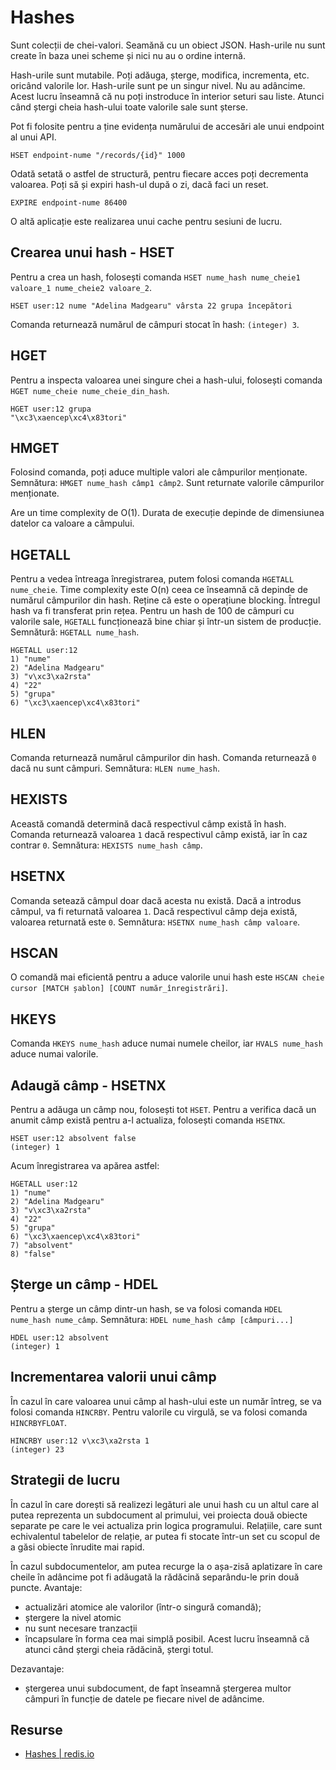 # Hashes

Sunt colecții de chei-valori. Seamănă cu un obiect JSON. Hash-urile nu sunt create în baza unei scheme și nici nu au o ordine internă.

Hash-urile sunt mutabile. Poți adăuga, șterge, modifica, incrementa, etc. oricând valorile lor. Hash-urile sunt pe un singur nivel. Nu au adâncime. Acest lucru înseamnă că nu poți instroduce în interior seturi sau liste. Atunci când ștergi cheia hash-ului toate valorile sale sunt șterse.

Pot fi folosite pentru a ține evidența numărului de accesări ale unui endpoint al unui API.

```text
HSET endpoint-nume "/records/{id}" 1000
```

Odată setată o astfel de structură, pentru fiecare acces poți decrementa valoarea. Poți să și expiri hash-ul după o zi, dacă faci un reset.

```text
EXPIRE endpoint-nume 86400
```

O altă aplicație este realizarea unui cache pentru sesiuni de lucru.

## Crearea unui hash - HSET

Pentru a crea un hash, folosești comanda `HSET nume_hash nume_cheie1 valoare_1 nume_cheie2 valoare_2`.

```text
HSET user:12 nume "Adelina Madgearu" vârsta 22 grupa începători
```

Comanda returnează numărul de câmpuri stocat în hash: `(integer) 3`.

## HGET

Pentru a inspecta valoarea unei singure chei a hash-ului, folosești comanda `HGET nume_cheie nume_cheie_din_hash`.

```text
HGET user:12 grupa
"\xc3\xaencep\xc4\x83tori"
```

## HMGET

Folosind comanda, poți aduce multiple valori ale câmpurilor menționate.
Semnătura: `HMGET nume_hash câmp1 câmp2`. Sunt returnate valorile câmpurilor menționate.

Are un time complexity de O(1). Durata de execuție depinde de dimensiunea datelor ca valoare a câmpului.

## HGETALL

Pentru a vedea întreaga înregistrarea, putem folosi comanda `HGETALL nume_cheie`. Time complexity este O(n) ceea ce înseamnă că depinde de numărul câmpurilor din hash. Reține că este o operațiune blocking. Întregul hash va fi transferat prin rețea. Pentru un hash de 100 de câmpuri cu valorile sale, `HGETALL` funcționează bine chiar și într-un sistem de producție.
Semnătură: `HGETALL nume_hash`.

```text
HGETALL user:12
1) "nume"
2) "Adelina Madgearu"
3) "v\xc3\xa2rsta"
4) "22"
5) "grupa"
6) "\xc3\xaencep\xc4\x83tori"
```

## HLEN

Comanda returnează numărul câmpurilor din hash. Comanda returnează `0` dacă nu sunt câmpuri.
Semnătura: `HLEN nume_hash`.

## HEXISTS

Această comandă determină dacă respectivul câmp există în hash. Comanda returnează valoarea `1` dacă respectivul câmp există, iar în caz contrar `0`.
Semnătura: `HEXISTS nume_hash câmp`.

## HSETNX

Comanda setează câmpul doar dacă acesta nu există. Dacă a introdus câmpul, va fi returnată valoarea `1`. Dacă respectivul câmp deja există, valoarea returnată este `0`.
Semnătura: `HSETNX nume_hash câmp valoare`.

## HSCAN

O comandă mai eficientă pentru a aduce valorile unui hash este `HSCAN cheie cursor [MATCH șablon] [COUNT număr_înregistrări]`.

## HKEYS

Comanda `HKEYS nume_hash` aduce numai numele cheilor, iar `HVALS nume_hash` aduce numai valorile.

## Adaugă câmp - HSETNX

Pentru a adăuga un câmp nou, folosești tot `HSET`. Pentru a verifica dacă un anumit câmp există pentru a-l actualiza, folosești comanda `HSETNX`.

```text
HSET user:12 absolvent false
(integer) 1
```

Acum înregistrarea va apărea astfel:

```text
HGETALL user:12
1) "nume"
2) "Adelina Madgearu"
3) "v\xc3\xa2rsta"
4) "22"
5) "grupa"
6) "\xc3\xaencep\xc4\x83tori"
7) "absolvent"
8) "false"
```

## Șterge un câmp - HDEL

Pentru a șterge un câmp dintr-un hash, se va folosi comanda `HDEL nume_hash nume_câmp`.
Semnătura: `HDEL nume_hash câmp [câmpuri...]`

```text
HDEL user:12 absolvent
(integer) 1
```

## Incrementarea valorii unui câmp

În cazul în care valoarea unui câmp al hash-ului este un număr întreg, se va folosi comanda `HINCRBY`. Pentru valorile cu virgulă, se va folosi comanda `HINCRBYFLOAT`.

```text
HINCRBY user:12 v\xc3\xa2rsta 1
(integer) 23
```

## Strategii de lucru

În cazul în care dorești să realizezi legături ale unui hash cu un altul care al putea reprezenta un subdocument al primului, vei proiecta două obiecte separate pe care le vei actualiza prin logica programului. Relațiile, care sunt echivalentul tabelelor de relație, ar putea fi stocate într-un set cu scopul de a găsi obiecte înrudite mai rapid.

În cazul subdocumentelor, am putea recurge la o așa-zisă aplatizare în care cheile în adâncime pot fi adăugată la rădăcină separându-le prin două puncte. Avantaje:

-  actualizări atomice ale valorilor (într-o singură comandă);
-  ștergere la nivel atomic
-  nu sunt necesare tranzacții
-  încapsulare în forma cea mai simplă posibil. Acest lucru înseamnă că atunci când ștergi cheia rădăcină, ștergi totul.

Dezavantaje:

- ștergerea unui subdocument, de fapt înseamnă ștergerea multor câmpuri în funcție de datele pe fiecare nivel de adâncime.

## Resurse

- [Hashes | redis.io](https://redis.io/commands#hash)
